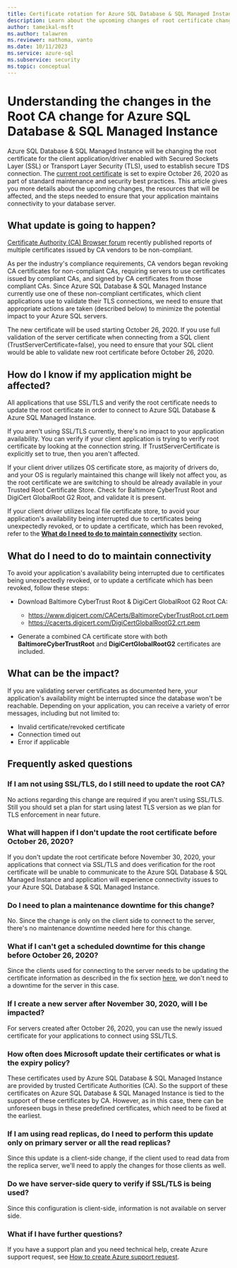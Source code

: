 ```yaml
---
title: Certificate rotation for Azure SQL Database & SQL Managed Instance
description: Learn about the upcoming changes of root certificate changes that will affect Azure SQL Database and Azure SQL Managed Instance
author: tameikal-msft
ms.author: talawren
ms.reviewer: mathoma, vanto
ms.date: 10/11/2023
ms.service: azure-sql
ms.subservice: security
ms.topic: conceptual
---
```


# Understanding the changes in the Root CA change for Azure SQL Database & SQL Managed Instance

Azure SQL Database & SQL Managed Instance will be changing the root certificate for the client application/driver enabled with Secured Sockets Layer (SSL) or Transport Layer Security (TLS), used to establish secure TDS connection. The [current root certificate](https://www.digicert.com/CACerts/BaltimoreCyberTrustRoot.crt.pem) is set to expire October 26, 2020 as part of standard maintenance and security best practices. This article gives you more details about the upcoming changes, the resources that will be affected, and the steps needed to ensure that your application maintains connectivity to your database server.

## What update is going to happen?

[Certificate Authority (CA) Browser forum](https://cabforum.org/) recently published reports of multiple certificates issued by CA vendors to be non-compliant.

As per the industry's compliance requirements, CA vendors began revoking CA certificates for non-compliant CAs, requiring servers to use certificates issued by compliant CAs, and signed by CA certificates from those compliant CAs. Since Azure SQL Database & SQL Managed Instance currently use one of these non-compliant certificates, which client applications use to validate their TLS connections, we need to ensure that appropriate actions are taken (described below) to minimize the potential impact to your Azure SQL servers.

The new certificate will be used starting October 26, 2020. If you use full validation of the server certificate when connecting from a SQL client (TrustServerCertificate=false), you need to ensure that your SQL client would be able to validate new root certificate before October 26, 2020.

## How do I know if my application might be affected?

All applications that use SSL/TLS and verify the root certificate needs to update the root certificate in order to connect to Azure SQL Database & Azure SQL Managed Instance. 

If you aren't using SSL/TLS currently, there's no impact to your application availability. You can verify if your client application is trying to verify root certificate by looking at the connection string. If TrustServerCertificate is explicitly set to true, then you aren't affected.

If your client driver utilizes OS certificate store, as majority of drivers do, and your OS is regularly maintained this change will likely not affect you, as the root certificate we are switching to should be already available in your Trusted Root Certificate Store. Check for Baltimore CyberTrust Root and DigiCert GlobalRoot G2 Root, and validate it is present.

If your client driver utilizes local file certificate store, to avoid your application's availability being interrupted due to certificates being unexpectedly revoked, or to update a certificate, which has been revoked, refer to the [**What do I need to do to maintain connectivity**](./ssl-root-certificate-expiring.md#what-do-i-need-to-do-to-maintain-connectivity) section.

## What do I need to do to maintain connectivity

To avoid your application's availability being interrupted due to certificates being unexpectedly revoked, or to update a certificate which has been revoked, follow these steps:

*   Download Baltimore CyberTrust Root & DigiCert GlobalRoot G2 Root CA:
    *   https://www.digicert.com/CACerts/BaltimoreCyberTrustRoot.crt.pem
    *   https://cacerts.digicert.com/DigiCertGlobalRootG2.crt.pem

*   Generate a combined CA certificate store with both **BaltimoreCyberTrustRoot** and **DigiCertGlobalRootG2** certificates are included.

## What can be the impact?
If you are validating server certificates as documented here, your application's availability might be interrupted since the database won't be reachable. Depending on your application, you can receive a variety of error messages, including but not limited to:

- Invalid certificate/revoked certificate
- Connection timed out
- Error if applicable

## Frequently asked questions

### If I am not using SSL/TLS, do I still need to update the root CA?
No actions regarding this change are required if you aren't using SSL/TLS. Still you should set a plan for start using latest TLS version as we plan for TLS enforcement in near future.

### What will happen if I don't update the root certificate before October 26, 2020?
If you don't update the root certificate before November 30, 2020, your applications that connect via SSL/TLS and does verification for the root certificate will be unable to communicate to the Azure SQL Database & SQL Managed Instance and application will experience connectivity issues to your Azure SQL Database & SQL Managed Instance.

### Do I need to plan a maintenance downtime for this change?<BR>
No. Since the change is only on the client side to connect to the server, there's no maintenance downtime needed here for this change.

### What if I can't get a scheduled downtime for this change before October 26, 2020?
Since the clients used for connecting to the server needs to be updating the certificate information as described in the fix section [here](./ssl-root-certificate-expiring.md#what-do-i-need-to-do-to-maintain-connectivity), we don't need to a downtime for the server in this case.

### If I create a new server after November 30, 2020, will I be impacted?
For servers created after October 26, 2020, you can use the newly issued certificate for your applications to connect using SSL/TLS.

### How often does Microsoft update their certificates or what is the expiry policy?
These certificates used by Azure SQL Database & SQL Managed Instance are provided by trusted Certificate Authorities (CA). So the support of these certificates on Azure SQL Database & SQL Managed Instance is tied to the support of these certificates by CA. However, as in this case, there can be unforeseen bugs in these predefined certificates, which need to be fixed at the earliest.

### If I am using read replicas, do I need to perform this update only on primary server or all the read replicas?
Since this update is a client-side change, if the client used to read data from the replica server, we'll need to apply the changes for those clients as well. 

### Do we have server-side query to verify if SSL/TLS is being used?
Since this configuration is client-side, information is not available on server side.

### What if I have further questions?
If you have a support plan and you need technical help, create Azure support request, see [How to create Azure support request](/azure/azure-portal/supportability/how-to-create-azure-support-request).
